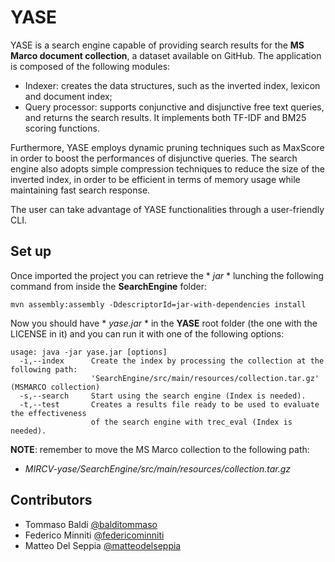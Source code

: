 # YASE
YASE is a search engine capable of providing search results for the **MS Marco document collection**, a dataset available on GitHub.
The application is composed of the following modules:
- Indexer: creates the data structures, such as the inverted index, lexicon and document index;
- Query processor: supports conjunctive and disjunctive free text queries, and returns the search results. It implements both TF-IDF and BM25 scoring functions.

Furthermore, YASE employs dynamic pruning techniques such as MaxScore in order to boost the performances of disjunctive queries. The search engine also adopts simple compression techniques to reduce the size of the inverted index, in order to be efficient in terms of memory usage while maintaining fast search response.  

The user can take advantage of YASE functionalities through a user-friendly CLI.

## Set up

Once imported the project you can retrieve the * *jar* * lunching the following command from inside the **SearchEngine** folder:
```
mvn assembly:assembly -DdescriptorId=jar-with-dependencies install 
```
Now you should have * *yase.jar* * in the **YASE** root folder (the one with the LICENSE in it) and you can run it with one of the following options:
```
usage: java -jar yase.jar [options]
  -i,--index      Create the index by processing the collection at the following path:
                  'SearchEngine/src/main/resources/collection.tar.gz' (MSMARCO collection)
  -s,--search     Start using the search engine (Index is needed).
  -t,--test       Creates a results file ready to be used to evaluate the effectiveness
                  of the search engine with trec_eval (Index is needed).
```
**NOTE**: remember to move the MS Marco collection to the following path:
* *MIRCV-yase/SearchEngine/src/main/resources/collection.tar.gz* 
## Contributors

- Tommaso Baldi [@balditommaso](https://github.com/balditommaso)
- Federico Minniti [@federicominniti](https://github.com/federicominniti)
- Matteo Del Seppia [@matteodelseppia](https://github.com/matteodelseppia)

